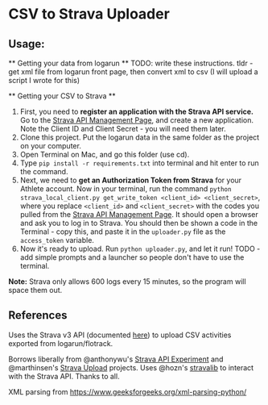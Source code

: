 # CSV to Strava Uploader

## Usage:
** Getting your data from logarun **
TODO: write these instructions. tldr - get xml file from logarun front page, then convert xml to csv (I will upload a script I wrote for this)

** Getting your CSV to Strava **
1. First, you need to **register an application with the Strava API service.** Go to the [Strava API Management Page](https://www.strava.com/settings/api), and create a new application. Note the Client ID and Client Secret - you will need them later.
2. Clone this project. Put the logarun data in the same folder as the project on your computer.
3. Open Terminal on Mac, and go this folder (use cd).
3. Type `pip install -r requirements.txt` into terminal and hit enter to run the command. 
5. Next, we need to **get an Authorization Token from Strava** for your Athlete account. Now in your terminal, run the command `python strava_local_client.py get_write_token <client_id> <client_secret>`, where you replace `<client_id>` and `<client_secret>` with the codes you pulled from the [Strava API Management Page](https://www.strava.com/settings/api). It should open a browser and ask you to log in to Strava. You should then be shown a code in the Terminal - copy this, and paste it in the `uploader.py` file as the `access_token` variable.
6. Now it's ready to upload. Run `python uploader.py`, and let it run!
TODO - add simple prompts and a launcher so people don't have to use the terminal.

**Note:**
Strava only allows 600 logs every 15 minutes, so the program will space them out.

## References
Uses the Strava v3 API (documented [here](http://strava.github.io/api/)) to upload CSV activities exported from logarun/flotrack.

Borrows liberally from @anthonywu's [Strava API Experiment](https://github.com/anthonywu/strava-api-experiment) and @marthinsen's [Strava Upload](https://github.com/marthinsen/stravaupload) projects. Uses @hozn's [stravalib](https://github.com/hozn/stravalib) to interact with the Strava API. Thanks to all.

XML parsing from https://www.geeksforgeeks.org/xml-parsing-python/
